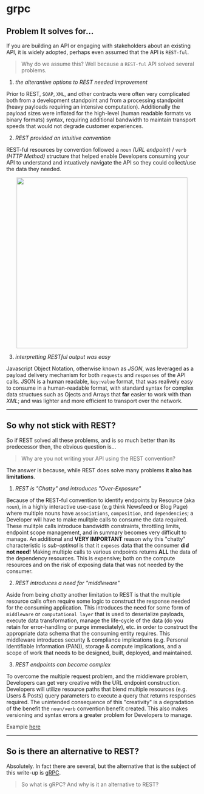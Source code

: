 # grpc 

## Problem It solves for...

If you are building an API or engaging with stakeholders about an existing API, it is widely adopted, perhaps even assumed that the API is `REST-ful`.  

> Why do we assume this? Well because a `REST-ful` API solved several problems. 

1. _the alterantive options to REST needed improvement_ 

Prior to REST, `SOAP`, `XML`, and other contracts were often very complicated both from a development standpoint and from a processing standpoint (heavy payloads requiring an intensive computation). Additionally the payload sizes were inflated for the high-level (human readable formats vs binary formats) syntax, requiring additional bandwidth to maintain transport speeds that would not degrade customer experiences. 

2. _REST provided an intuitive convention_

REST-ful resources by convention followed a `noun` _(URL endpoint)_ / `verb` _(HTTP Method)_ structure that helped enable Developers consuming your API to understand and intuatively navigate the API so they could collect/use the data they needed. 

<p align="center"><img src="https://user-images.githubusercontent.com/8760590/130133350-97feecb8-f59b-4978-ae1d-f5badb321b7d.png" width="450"/></p>

3. _interpretting RESTful output was easy_

Javascript Object Notation, otherwise known as _JSON_, was leveraged as a payload delivery mechanism for both `requests` and `responses` of the API calls. JSON is a human readable, `key:value` format, that was realively easy to consume in a human-readable format, with standard syntax for complex data structues such as Ojects and Arrays that __far__ easier to work with than _XML_; and was lighter and more efficient to transport over the network. 

--------

## So why not stick with REST? 

So if REST solved all these problems, and is so much better than its predecessor then, the obvious question is...

>  Why are you not writing your API using the REST convention?

The answer is because, while REST does solve many problems __it also has limitations__. 

1. _REST is "Chatty" and introduces "Over-Exposure"_

Because of the REST-ful convention to identify endpoints by Resource (aka `noun`), in a highly interactive use-case (e.g think Newsfeed or Blog Page) where multiple nouns have `associations`, `composition`, and `dependencies`; a Developer will have to make mulitple calls to consume the data required. These mulitple calls introduce bandwidth constraints, throttling limits, endpoint scope management, and in summary becomes very difficult to manage. An additional and __VERY IMPORTANT__ reason why this "chatty" characteristic is _sub-optimal_ is that it `exposes` data that the consumer __did not need!__ Making multiple calls to various endpoints returns __ALL__ the data of the dependency resources. This is expensive; both on the compute resources and on the risk of exposing data that was not needed by the consumer. 

2. _REST introduces a need for "middleware"_

Aside from being _chatty_ another limitation to REST is that the multiple resource calls often require some logic to construct the response needed for the consuming application. This introduces the need for some form of `middleware` or `computational layer` that is used to deserialize payloads, execute data transformation, manage the life-cycle of the data (do you retain for error-handling or purge immediately), etc. in order to construct the appropriate data schema that the consuming entity requires. This middleware introduces security & compliance implications (e.g. Personal Identifiable Information (PAN)), storage & compute implications, and a scope of work that needs to be designed, built, deployed, and maintained. 

3. _REST endpoints can become complex_

To overcome the multiple request problem, and the middleware problem, Developers can get very creative with the URL endpoint construction. Developers will utilize resource paths that blend multiple resources (e.g. Users & Posts) query parameters to execute a query that returns responses required. The unintended consequence of this "creativity" is a degradation of the benefit the `noun/verb` convention benefit created. This also makes versioning and syntax errors a greater problem for Developers to manage.

Example [here](https://github.com/rodriggj/gRPC_demo/issues/2)

--------

## So is there an alternative to REST? 

Absolutely. In fact there are several, but the alternative that is the subject of this write-up is [gRPC](https://grpc.io/). 

> So what is gRPC? And why is it an alternative to REST? 

